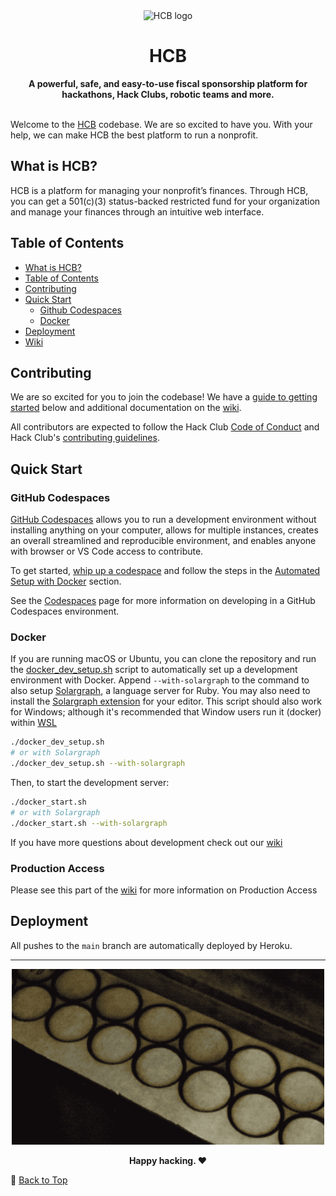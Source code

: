 <div align="center">
  <picture>
    <source media="(prefers-color-scheme: dark)" srcset="https://cloud-djxhgxve6-hack-club-bot.vercel.app/0hcb-icon-icon-dark_1_.png">
    <img src="https://cloud-5yru8jas0-hack-club-bot.vercel.app/0logo-512.png" width="126" alt="HCB logo">
  </picture>
  <h1>HCB</h1>
  <strong>A powerful, safe, and easy-to-use fiscal sponsorship platform for hackathons, Hack Clubs, robotic teams and more.</strong>
</div>
<br>

Welcome to the [HCB](https://hackclub.com/fiscal-sponsorship/) codebase. We are so excited to have you. With your help, we can make HCB the best platform to run a nonprofit.

## What is HCB?

HCB is a platform for managing your nonprofit’s finances. Through HCB, you can get a 501(c)(3) status-backed restricted fund for your organization and manage your finances through an intuitive web interface.

## Table of Contents

- [What is HCB?](#what-is-hcb)
- [Table of Contents](#table-of-contents)
- [Contributing](#contributing)
- [Quick Start](#quick-start)
  - [Github Codespaces](#github-codespaces)
  - [Docker](#docker)
- [Deployment](#deployment)
- [Wiki](https://github.com/hackclub/hcb/wiki)

## Contributing

We are so excited for you to join the codebase! We have a [guide to getting started](#quick-start) below and additional documentation on the [wiki](https://github.com/hackclub/hcb/wiki).

All contributors are expected to follow the Hack Club [Code of Conduct](https://hackclub.com/conduct) and Hack Club's [contributing guidelines](https://github.com/hackclub/hackclub/blob/main/CONTRIBUTING.md).

## Quick Start

### GitHub Codespaces

[GitHub Codespaces](https://docs.github.com/en/codespaces) allows you to run a development environment without installing anything on your computer, allows for multiple instances, creates an overall streamlined and reproducible environment, and enables anyone with browser or VS Code access to contribute.

To get started, [whip up a codespace](https://docs.github.com/en/codespaces/getting-started/quickstart) and follow the steps in the [Automated Setup with Docker](#automated-setup-with-docker) section.

See the [Codespaces](./Codespaces.md) page for more information on developing in a GitHub Codespaces environment.

### Docker

If you are running macOS or Ubuntu, you can clone the repository and run the [docker_dev_setup.sh](./docker_dev_setup.sh) script to automatically set up a development environment with Docker. Append `--with-solargraph` to the command to also setup [Solargraph](https://solargraph.org), a language server for Ruby. You may also need to install the [Solargraph extension](https://github.com/castwide/solargraph#using-solargraph) for your editor. This script should also work for Windows; although it's recommended that Window users run it (docker) within [WSL](https://learn.microsoft.com/en-us/windows/wsl/install)

```bash
./docker_dev_setup.sh
# or with Solargraph
./docker_dev_setup.sh --with-solargraph
```

Then, to start the development server:

```bash
./docker_start.sh
# or with Solargraph
./docker_start.sh --with-solargraph
```

If you have more questions about development check out our [wiki](https://github.com/hackclub/hcb/wiki)

### Production Access

Please see this part of the [wiki](https://github.com/hackclub/hcb/wiki/Development/#production-access) for more information on Production Access

## Deployment

All pushes to the `main` branch are automatically deployed by Heroku.

---

<div align="center">
<img src="./hcb_laser.gif" alt="Laser engraving of the HCB logo" width="500">
<br>
<p><strong>Happy hacking. ❤️</strong></p>
</div>

🔼 [Back to Top](#readme)
